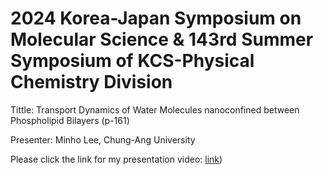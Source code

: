 # 2024 Korea-Japan Symposium on Molecular Science & 143rd Summer Symposium of KCS-Physical Chemistry Division

Tittle: Transport Dynamics of Water Molecules nanoconfined between Phospholipid Bilayers (p-161)

Presenter: Minho Lee, Chung-Ang University



Please click the link for my presentation video: [link](https://youtu.be/-wTDFtCeUnA))

